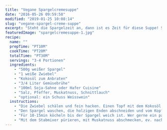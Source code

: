 ```yaml
---
title: "Vegane Spargelcremesuppe"
date: "2016-05-26 09:59:58"
modified: "2019-01-25 10:08:14"
slug: "vegane-spargel-creme-suppe"
excerpt: "Steht die Spargelzeit an, dann ist es Zeit für diese Suppe! Spargelcremesuppe mag jede*r & macht sich immer gut, ob als Vorspeise oder leichte Hauptspeise."
featuredImage: "spargelcremesuppe-1.jpg"
recipe:
  name: ""
  prepTime: "PT10M"
  cookTime: "PT20M"
  totalTime: "PT30M"
  servings: "3-4 Portionen"
  ingredients:
    - "500g weißer Spargel"
    - "1 weiße Zwiebel"
    - "Kokosöl zum Anbraten"
    - "3/4 Liter Gemüsebrühe"
    - "100ml Soja-Sahne oder Hafer Cuisine"
    - "Salz, Pfeffer, Muskatnuss, Schnittlauch"
    - "optional: ein Schuss Weisswein"
  instructions:
    - "Die Zwiebel schälen und fein hacken. Einen Topf mit dem Kokosöl aufstellen und die Zwiebel darin glasig anbraten. Mit der Gemüsebrühe ablöschen."
    - "Den Spargel waschen, die holzigen Enden abschneiden und vom Kopf weg schälen. In 3-4cm Stücke schneiden und in die Suppe geben. Soja-Sahne, Salz und Pfeffer zugeben."
    - "Für 10-15min köcheln bis der Spargel weich ist. Wer gerne ein paar Spargelköpfe als Suppeneinlage hätte, kann die nach ca. 5-7min wieder rausfischen oder extra in Salzwasser dünsten."
    - "Mit dem Stabmixer pürieren, mit Muskatnuss abschmecken, ev. nachwürzen und mit dem Schnittlauch bestreut servieren."
---
```


